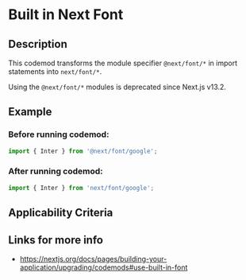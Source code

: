 # Built in Next Font

## Description

This codemod transforms the module specifier `@next/font/*` in import statements into `next/font/*`.

Using the `@next/font/*` modules is deprecated since Next.js v13.2.

## Example

### Before running codemod:

```jsx
import { Inter } from '@next/font/google';
```

### After running codemod:

```jsx
import { Inter } from 'next/font/google';
```

## Applicability Criteria

## Links for more info

- https://nextjs.org/docs/pages/building-your-application/upgrading/codemods#use-built-in-font